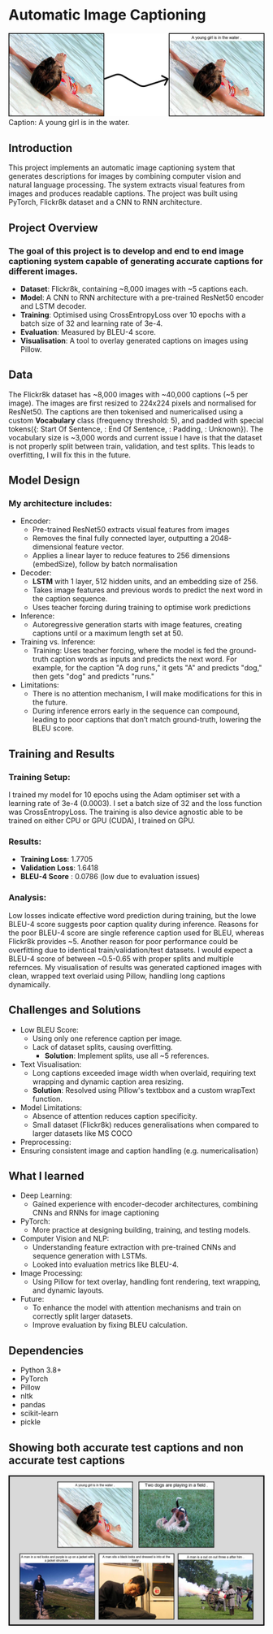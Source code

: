 # Automatic Image Captioning

![Captioned Image](Final_Before_After.png)
Caption: A young girl is in the water.

## Introduction 

This project implements an automatic image captioning system that generates descriptions for images by combining computer vision and natural language processing. The system extracts visual features from images and produces readable captions. The project was built using PyTorch, Flickr8k dataset and a CNN to RNN architecture. 

## Project Overview

### The goal of this project is to develop and end to end image captioning system capable of generating accurate captions for different images. 

* **Dataset**: Flickr8k, containing ~8,000 images with ~5 captions each.
* **Model**: A CNN to RNN architecture with a pre-trained ResNet50 encoder and LSTM decoder.
* **Training**: Optimised using CrossEntropyLoss over 10 epochs with a batch size of 32 and learning rate of 3e-4.
* **Evaluation**: Measured by BLEU-4 score.
* **Visualisation**: A tool to overlay generated captions on images using Pillow.

## Data 

The Flickr8k dataset has ~8,000 images with ~40,000 captions (~5 per image). The images are first resized to 224x224 pixels and normalised for ResNet50. The captions are then tokenised and numericalised using a custom **Vocabulary** class (frequency threshold: 5), and padded with special tokens({<SOS>: Start Of Sentence, <EOS>: End Of Sentence, <PAD>: Padding, <UNK>: Unknown}). The vocabulary size is ~3,000 words and current issue I have is that the dataset is not properly split between train, validation, and test splits. This leads to overfitting, I will fix this in the future.

## Model Design

### My architecture includes:

* Encoder:
  * Pre-trained ResNet50 extracts visual features from images
  * Removes the final fully connected layer, outputting a 2048-dimensional feature vector.
  * Applies a linear layer to reduce features to 256 dimensions (embedSize), follow by batch normalisation
* Decoder:
  * **LSTM** with 1 layer, 512 hidden units, and an embedding size of 256.
  * Takes image features and previous words to predict the next word in the caption sequence.
  * Uses teacher forcing during training to optimise work predictions
* Inference:
  * Autoregressive generation starts with image features, creating captions until <EOS> or a maximum length set at 50.
* Training vs. Inference:
  * Training: Uses teacher forcing, where the model is fed the ground-truth caption words as inputs and predicts the next word. For example, for the caption "A dog runs," it gets "A" and predicts "dog," then gets "dog" and predicts "runs."
* Limitations:
  * There is no attention mechanism, I will make modifications for this in the future.  
  * During inference errors early in the sequence can compound, leading to poor captions that don’t match ground-truth, lowering the BLEU score.

## Training and Results

### Training Setup:
I trained my model for 10 epochs using the Adam optimiser set with a learning rate of 3e-4 (0.0003). I set a batch size of 32 and the loss function was CrossEntropyLoss. The training is also device agnostic able to be trained on either CPU or GPU (CUDA), I trained on GPU. 

### Results: 
* **Training Loss**: 1.7705
* **Validation Loss**: 1.6418
* **BLEU-4 Score** : 0.0786 (low due to evaluation issues)

### Analysis:

Low losses indicate effective word prediction during training, but the lowe BLEU-4 score suggests poor caption quality during inference. Reasons for the poor BLEU-4 score are single reference caption used for BLEU, whereas Flickr8k provides ~5. Another reason for poor performance could be overfitting due to identical train/validation/test datasets. I would expect a BLEU-4 score of between ~0.5-0.65 with proper splits and multiple refernces. My visualisation of results was generated captioned images with clean, wrapped text overlaid using Pillow, handling long captions dynamically.

## Challenges and Solutions
* Low BLEU Score:
  * Using only one reference caption per image.
  * Lack of dataset splits, causing overfitting.
    * **Solution**: Implement splits, use all ~5 references.
* Text Visualisation:
  * Long captions exceeded image width when overlaid, requiring text wrapping and dynamic caption area resizing.
   * **Solution**: Resolved using Pillow's textbbox and a custom wrapText function.
* Model Limitations:
  * Absence of attention reduces caption specificity.
  * Small dataset (Flickr8k) reduces generalisations when compared to larger datasets like MS COCO
* Preprocessing:
 * Ensuring consistent image and caption handling (e.g. numericalisation)

## What I learned
* Deep Learning:
  * Gained experience with encoder-decoder architectures, combining CNNs and RNNs for image captioning
* PyTorch:
  * More practice at designing building, training, and testing models.
* Computer Vision and NLP:
  * Understanding feature extraction with pre-trained CNNs and sequence generation with LSTMs.
  * Looked into evaluation metrics like BLEU-4.
* Image Processing:
  * Using Pillow for text overlay, handling font rendering, text wrapping, and dynamic layouts.
* Future:
  * To enhance the model with attention mechanisms and train on correctly split larger datasets.
  * Improve evaluation by fixing BLEU calculation.

## Dependencies

- Python 3.8+
- PyTorch
- Pillow
- nltk
- pandas
- scikit-learn
- pickle

## Showing both accurate test captions and non accurate test captions
![Captioned Image](Captions_With_Background.png)

